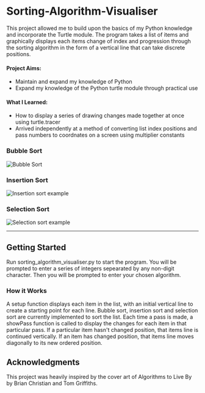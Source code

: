 # Sorting-Algorithm-Visualiser
 
This project allowed me to build upon the basics of my Python knowledge and incorporate the Turtle module. The program takes a list of items and graphically displays each items change of index and progression through the sorting algorithm in the form of a vertical line that can take discrete positions.

#### Project Aims:
- Maintain and expand my knowledge of Python
- Expand my knowledge of the Python turtle module through practical use

#### What I Learned:
- How to display a series of drawing changes made together at once using turtle.tracer
- Arrived independently at a method of converting list index positions and pass numbers to coordnates on a screen using multiplier constants

### Bubble Sort
![Bubble Sort](https://user-images.githubusercontent.com/41476809/90986792-6405dd00-e57d-11ea-9b9a-66a15c2db3c2.jpg)

### Insertion Sort
![Insertion sort example](https://i.imgur.com/tblxWix.jpg)

### Selection Sort
![Selection sort example](https://i.imgur.com/WNoY74m.jpg)

-------------------------------------------------------

## Getting Started
Run sorting_algorithm_visualiser.py to start the program. 
You will be prompted to enter a series of integers sepearated by any non-digit character.
Then you will be prompted to enter your chosen algorithm.

### How it Works
A setup function displays each item in the list, with an initial vertical line to create a starting point for each line.
Bubble sort, insertion sort and selection sort are currently implemented to sort the list.
Each time a pass is made, a showPass function is called to display the changes for each item in that particular pass.
If a particular item hasn't changed position, that items line is continued vertically.
If an item has changed position, that items line moves diagonally to its new ordered position.

## Acknowledgments
This project was heavily inspired by the cover art of Algorithms to Live By by Brian Christian and Tom Griffiths.

